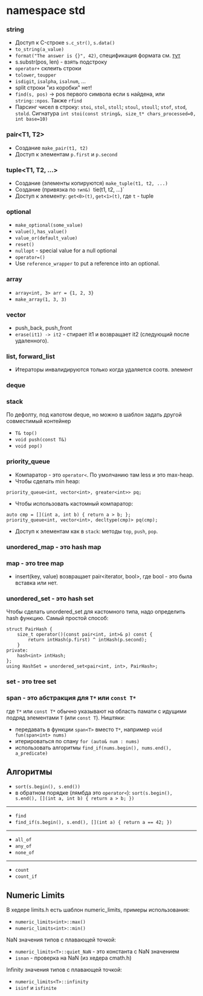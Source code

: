 # namespace std

### string
* Доступ к C-строке `s.с_str()`, `s.data()`
* `to_string(a_value)`
* `format("The answer is {}", 42)`, спецификация формата см. [тут](https://en.cppreference.com/w/cpp/utility/format/formatter#Standard_format_specification)
* s.substr(pos, len) - взять подстроку
* `operator+` склеить строки
* `tolower`, `toupper`
* `isdigit`, `isalpha`, `isalnum`, ...
* split строки "из коробки" нет!
* `find(s, pos)` -> pos первого символа если s найдена, или `string::npos`. Также `rfind`
* Парсинг чисел в строку: `stoi`, `stol`, `stoll`; `stoul`, `stoull`; `stof`, `stod`, `stold`. Сигнатура `int stoi(const string&, size_t* chars_processed=0, int base=10)`

### pair<T1, T2>
* Создание `make_pair(t1, t2)`
* Доступ к элементам `p.first` и `p.second`

### tuple<T1, T2, ...>
* Создание (элементы копируются) `make_tuple(t1, t2, ...)`
* Создание (привязка по `тип&) `tie(t1, t2, ...)`
* Доступ к элементу: `get<0>(t)`, `get<1>(t)`, где `t` - tuple

### optional<T>
* `make_optional(some_value)`
* `value()`, `has_value()`
* `value_or(default_value)`
* `reset()`
* `nullopt` - special value for a null optional
* `operator=()`
* Use `reference_wrapper` to put a reference into an optional.

### array
* `array<int, 3> arr = {1, 2, 3}`
* `make_array(1, 3, 3)`

### vector
* push_back, push_front
* `erase(it1) -> it2` - стирает it1 и возвращает it2 (следующий после удаленного).

### list, forward_list
* Итераторы инвалидируются только когда удаляется соотв. элемент

### deque

### stack
По дефолту, под капотом deque, но можно в шаблон задать другой совместимый контейнер
* `T& top()`
* `void push(const T&)`
* `void pop()`

### priority_queue
- Компаратор - это `operator<`. По умолчанию там less<T> и это max-heap.
- Чтобы сделать min heap:
```
priority_queue<int, vector<int>, greater<int>> pq;
```
- Чтобы использовать кастомный компаратор:
```
auto cmp = [](int a, int b) { return a > b; };
priority_queue<int, vector<int>, decltype(cmp)> pq(cmp);
```
- Доступ к элементам как в `stack`: методы `top`, `push`, `pop`.

### unordered_map - это hash map

### map - это tree map
* insert(key, value) возвращает pair<iterator, bool>, где bool - это была вставка или нет.

### unordered_set - это hash set
Чтобы сделать unordered_set для кастомного типа, надо определить hash функцию. Самый простой способ:
```
struct PairHash {
    size_t operator()(const pair<int, int>& p) const {
        return intHash(p.first) ^ intHash(p.second);
    }
private:
    hash<int> intHash;
};
using HashSet = unordered_set<pair<int, int>, PairHash>;
```

### set - это tree set

### span<T> - это абстракция для `T*` или `const T*` 
где `T*` или `const T*` обычно указывают на область памати с идущими подряд элементами `T` (или `const T`).
Ништяки:
* передавать в функции `span<T>` вместо `T*`, например `void fun(span<int> nums)`
* итерироваться по спану `for (auto& num : nums)`
* использовать алгоритмы `find_if(nums.begin(), nums.end(), a_predicate)`

## Алгоритмы
* `sort(s.begin(), s.end())`
* в обратном порядке (лямбда это `operator<`):
`sort(s.begin(), s.end(), [](int a, int b) { return a > b; })`
----
* `find`
* `find_if(s.begin(), s.end(), [](int a) { return a == 42; })`
----
* `all_of`
* `any_of`
* `none_of`
----
* `count`
* `count_if`

## Numeric Limits
В хедере limits.h есть шаблон numeric_limits, примеры использования:
* `numeric_limits<int>::max()`
* `numeric_limits<int>::min()`

NaN значения типов с плавающей точкой:
* `numeric_limits<T>::quiet_NaN` - это константа с NaN значением
* `isnan` - проверка на NaN (из хедера cmath.h)

Infinity значения типов с плавающей точкой:
* `numeric_limits<T>::infinity`
* `isinf` и `isfinite`
